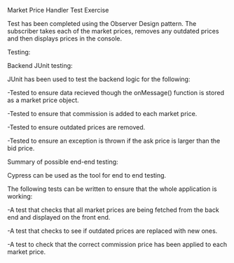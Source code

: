 Market Price Handler Test Exercise

Test has been completed using the Observer Design pattern. The subscriber takes each of the market prices, removes any outdated prices and then displays prices in the console.

Testing:

Backend JUnit testing:

JUnit has been used to test the backend logic for the following:

-Tested to ensure data recieved though the onMessage() function is stored as a market price object.

-Tested to ensure that commission is added to each market price.

-Tested to ensure outdated prices are removed.

-Tested to ensure an exception is thrown if the ask price is larger than the bid price.


Summary of possible end-end testing:

Cypress can be used as the tool for end to end testing. 

The following tests can be written to ensure that the whole application is working:

-A test that checks that all market prices are being fetched from the back end and displayed on the front end.

-A test that checks to see if outdated prices are replaced with new ones.

-A test to check that the correct commission price has been applied to each market price.
